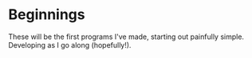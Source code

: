 # Beginnings
These will be the first programs I've made, starting out painfully simple.  Developing as I go along (hopefully!).
